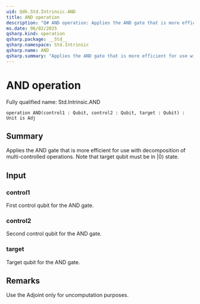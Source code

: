 ```yaml
---
uid: Qdk.Std.Intrinsic.AND
title: AND operation
description: "Q# AND operation: Applies the AND gate that is more efficient for use with decomposition of multi-controlled operations. Note that target qubit must be in |0⟩ state."
ms.date: 06/02/2025
qsharp.kind: operation
qsharp.package: __Std__
qsharp.namespace: Std.Intrinsic
qsharp.name: AND
qsharp.summary: "Applies the AND gate that is more efficient for use with decomposition of multi-controlled operations. Note that target qubit must be in |0⟩ state."
---
```


# AND operation

Fully qualified name: Std.Intrinsic.AND

```qsharp
operation AND(control1 : Qubit, control2 : Qubit, target : Qubit) : Unit is Adj
```

## Summary
Applies the AND gate that is more efficient for use with decomposition of multi-controlled operations.
Note that target qubit must be in |0⟩ state.

## Input
### control1
First control qubit for the AND gate.
### control2
Second control qubit for the AND gate.
### target
Target qubit for the AND gate.

## Remarks
Use the Adjoint only for uncomputation purposes.
